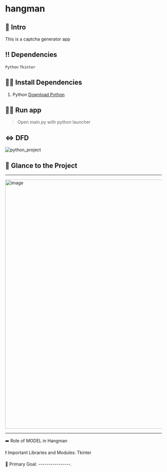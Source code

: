 # hangman

## 📃 Intro
This is a captcha generator app


## ‼ Dependencies

`Python` `Tkinter`


## 👩‍💻 Install Dependencies

1. Python
<a href="https://www.python.org/downloads/" target="_blank">Download Python</a>


## 🏃‍♂️ Run app

> Open main.py with python launcher
## ⇔ DFD
![python_project]()


## 👀 Glance to the Project
____
<img width="799" alt="image" src="https://user-images.githubusercontent.com/71517975/200548087-41c47f27-5870-4f3d-9b93-1fb47cc4f3df.png">

____

➡️ Role of MODEL in Hangman

❗ Important Libraries and Modules: Tkinter

🎯 Primary Goal: ----------------.
